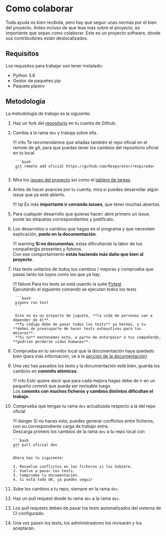 # Como colaborar

Toda ayuda es bien recibida, pero hay que seguir unas normas por el bien del proyecto. Antes incluso de que leas más sobre el proyecto, es importante que sepas como colaborar. Este es un proyecto software, donde sus contribudores están deslocalizados.

## Requisitos

Los requisitos para trabajar son tener instalado:

- Python 3.8
- Gestor de paquetes pip
- Paquete pipenv

## Metodología

La metodología de trabajo es la siguiente:

1. Haz un fork del [repositorio](https://github.com/Respyrator/respirador) en tu cuenta de Github.
2. Cambia a la rama `dev` y trabaja sobre ella.

    !!! info
        Te recomendamos que añadas también el repo oficial en el remote de git, para que puedas tener los cambios del repositorio oficial en tu local.

        ```bash
        git remote add oficial https://github.com/Respyrator/respirador
        ```

3. Mira los [issues del proyecto](https://github.com/Respyrator/respirador/issues) así como el [tablero de tareas](https://github.com/Respyrator/respirador/projects/1).
4. Antes de hacer avances por tu cuenta, mira si puedes desarrollar algún issue que ya esté abierto.

    !!! tip
        Es más **importante ir cerrando issues**, que tener muchas abiertas.

5. Para cualquier desarrollo que quieras hacer: abre primero un issue, ponle las etiquetas correspondientes y justifícalo.
6. Los desarrollos o cambios que hagas en el programa y que necesiten explicación, **ponlo en la documentación**.

    !!! warning
        **Si no documentas**, estas dificultando la labor de tus compañer@s presentes y futuros.  
        Con ese comportamiento **estás haciendo más daño que bien al proyecto**.

7. Haz tests unitarios de todos tus cambios / mejoras y comprueba que pasas tanto los tuyos como los que ya hay.

    !!! failure
        Para los tests se está usando la suite [Pytest](https://docs.pytest.org/en/latest/).  
        Ejecutando el siguiente comando se ejecutan todos los tests

        ```bash
        pipenv run test
        ```

        Esto no es un proyecto de juguete, **la vida de personas van a depender de él**.  
        **Tu código debe de pasar todos los tests** ya hechos, y tu **debes de preocuparte de hacer tests exhaustivos para tus mejoras**.  
        **Si no** mantenemos esto, a parte de entorpecer a tus compañer@s, **podrían perderse vidas humanas**.

8. Comprueba en tu servidor local que la documentación haya quedado bien (para más información, ve a la [sección de la documentación](ayuda/ayuda.md))
9. Una vez has pasados los tests y la documentación esté bien, guarda los cambios en **commits atómicos**.

    !!! info
        Esto quiere decir que para cada mejora hagas debe de ir en un pequeño commit que pueda ser revisable luego.  
        Los **commits con muchos ficheros y cambios distintos dificultan el trabajo**.

10. Comprueba que tengas tu rama `dev` actualizada respecto a la del repo oficial

    !!! danger
        Si no haces esto, puedes generar conflictos entre ficheros, con su correspondiente carga de trabajo extra.  
        Descarga primero los cambios de la rama `dev` a tu repo local con

        ```bash
        git pull oficial dev
        ```

        Ahora haz lo siguiente:
        
        1. Resuelve conflictos en los ficheros si los hubiere.
        2. Vuelve a pasar los tests.
        3. Comprueba la documentación.
        4. Si está todo OK, ya puedes seguir

11. Sube los cambios a tu repo, siempre en la rama `dev`.
12. Haz un pull request desde tu rama `dev` a la rama `dev`.
13. Los pull requests deben de pasar los tests automatizados del sistema de CI configurado.
14. Una vez pasen los tests, los administradores los revisarán y los aceptarán.
